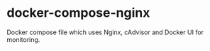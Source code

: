 # docker-compose-nginx
Docker compose file which uses Nginx, cAdvisor and Docker UI for monitoring.
